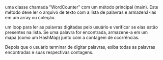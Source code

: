 uma classe chamada "WordCounter" com um método principal (main). Este método deve ler o arquivo de texto com a lista de palavras e armazená-las em um array ou coleção.

um loop para ler as palavras digitadas pelo usuário e verificar se elas estão presentes na lista. Se uma palavra for encontrada, armazene-a em um mapa (como um HashMap) junto com a contagem de ocorrências.

Depois que o usuário terminar de digitar palavras, exiba todas as palavras encontradas e suas respectivas contagens.
